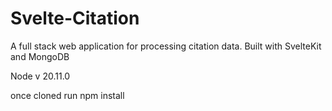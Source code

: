 # Svelte-Citation
A full stack web application for processing citation data. Built with SvelteKit and MongoDB

Node v 20.11.0

once cloned run npm install

